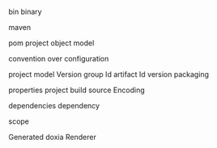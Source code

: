 bin binary

maven

pom project object model 

convention over configuration

project  model Version
group Id artifact Id version packaging

properties
 project build source Encoding

dependencies dependency


scope


Generated  doxia  Renderer 

